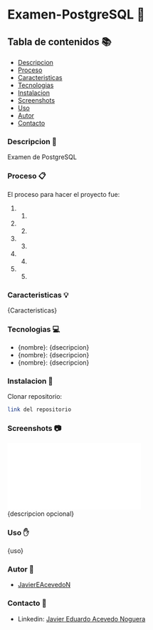 # Examen-PostgreSQL 🚀
## Tabla de contenidos 📚
- [Descripcion](#descripcion)
- [Proceso](#proceso)
- [Caracteristicas](#caracteristicas)
- [Tecnologias](#tecnologias)
- [Instalacion](#instalacion)
- [Screenshots](#screenshots)
- [Uso](#uso)
- [Autor](#autor)
- [Contacto](#contacto)
<h3 id="descripcion">Descripcion 📖</h3>

Examen de PostgreSQL
<h3 id="proceso">Proceso 📋</h3>

El proceso para hacer el proyecto fue:
1. 1.
2. 2.
3. 3.
4. 4.
5. 5.
<h3 id="caracteristicas">Caracteristicas 💡</h3>

{Caracteristicas}
<h3 id="tecnologias">Tecnologias 💻</h3>

- {nombre}: {dsecripcion}
- {nombre}: {dsecripcion}
- {nombre}: {dsecripcion}
<h3 id="instalacion">Instalacion 💾</h3>

Clonar repositorio:
```sh
link del repositorio
```
<h3 id="screenshots">Screenshots 📷</h3>

![Screenshot](./img/Screenshot.img)  
{descripcion opcional}
<h3 id="uso">Uso ✋</h3>

{uso}
<h3 id="autor">Autor 👤</h3>

- [JavierEAcevedoN](https://github.com/JavierEAcevedoN)
<h3 id="contacto">Contacto 📱</h3>

- Linkedin: [Javier Eduardo Acevedo Noguera](https://www.linkedin.com/in/javier-eduardo-acevedo-noguera)